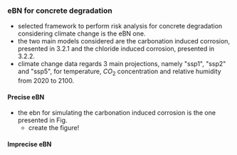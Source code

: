 ### eBN for concrete degradation
- selected framework to perform risk analysis for concrete degradation considering climate change is the eBN one.
- the two main models considered are the carbonation induced corrosion, presented in 3.2.1 and the chloride induced corrosion, presented in 3.2.2.
- climate change data regards 3 main projections, namely "ssp1", "ssp2" and "ssp5", for temperature, $CO_2$ concentration and relative humidity from 2020 to 2100.
#### Precise eBN
- the ebn for simulating the carbonation induced corrosion is the one presented in Fig.
  - create the figure!
#### Imprecise eBN